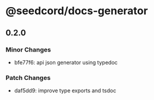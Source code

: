 # @seedcord/docs-generator

## 0.2.0

### Minor Changes

- bfe77f6: api json generator using typedoc

### Patch Changes

- daf5dd9: improve type exports and tsdoc
